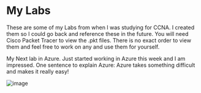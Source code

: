 # My Labs
These are some of my Labs from when I was studying for CCNA.
I created them so I could go back and reference these in the future.
You will need Cisco Packet Tracer to view the .pkt files. There is no
exact order to view them and feel free to work on any and use them for 
yourself. 

My Next lab in Azure. Just started working in Azure this week and I am 
impressed. One sentence to explain Azure: Azure takes something difficult 
and makes it really easy!

![image](https://user-images.githubusercontent.com/78753943/112558066-23787700-8d8b-11eb-922b-632371e7c88a.png)

